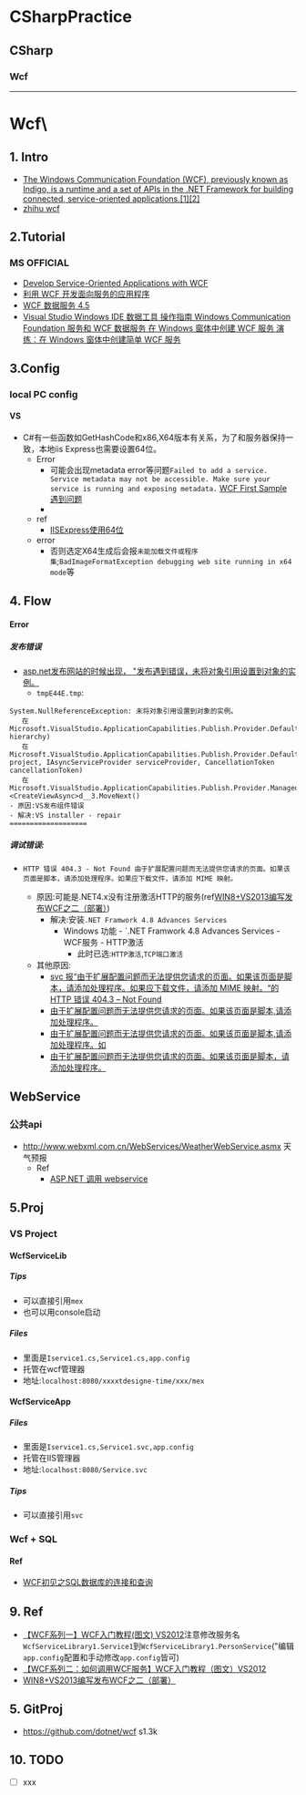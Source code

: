 # CSharpPractice

## CSharp
### Wcf
----
# Wcf\


## 1. Intro
- [The Windows Communication Foundation (WCF), previously known as Indigo, is a runtime and a set of APIs in the .NET Framework for building connected, service-oriented applications.[1][2]](https://en.wikipedia.org/wiki/Windows_Communication_Foundation)
- [zhihu wcf](https://www.zhihu.com/search?type=content&q=wcf)

## 2.Tutorial
### MS OFFICIAL
- [Develop Service-Oriented Applications with WCF](https://docs.microsoft.com/en-us/dotnet/framework/wcf/index)
- [利用 WCF 开发面向服务的应用程序](https://docs.microsoft.com/zh-cn/dotnet/standard/tour)
- [WCF 数据服务 4.5](https://docs.microsoft.com/zh-cn/dotnet/framework/data/wcf/index)
- [ Visual Studio  Windows  IDE  数据工具  操作指南  Windows Communication Foundation 服务和 WCF 数据服务  在 Windows 窗体中创建 WCF 服务 演练：在 Windows 窗体中创建简单 WCF 服务](https://docs.microsoft.com/zh-cn/visualstudio/data-tools/walkthrough-creating-a-simple-wcf-service-in-windows-forms?view=vs-2017)
## 3.Config
### local PC config
#### VS
- C#有一些函数如GetHashCode和x86,X64版本有关系，为了和服务器保持一致，本地iis Express也需要设置64位。
  - Error
    - 可能会出现metadata error等问题```Failed to add a service. Service metadata may not be accessible. Make sure your service is running and exposing metadata.``` [WCF First Sample 遇到问题](https://blog.csdn.net/peter200694013/article/details/6448632)
    - 
  - ref
    - [IISExpress使用64位](https://www.cnblogs.com/zhaogaojian/p/10433696.html)
  - error
    - 否则选定X64生成后会报```未能加载文件或程序集```;```BadImageFormatException debugging web site running in x64 mode```等

## 4. Flow

#### Error
##### 发布错误
- [asp.net发布网站的时候出现， "发布遇到错误，未将对象引用设置到对象的实例。](https://bbs.csdn.net/topics/393598263?list=16718956)
  - ```tmpE44E.tmp```:
```2020/1/16 17:58:49
System.NullReferenceException: 未将对象引用设置到对象的实例。
   在 Microsoft.VisualStudio.ApplicationCapabilities.Publish.Provider.DefaultPublishTabProvider.InitializeProvider(IVsHierarchy hierarchy)
   在 Microsoft.VisualStudio.ApplicationCapabilities.Publish.Provider.DefaultPublishTabProvider.CreateViewAsync(IVsHierarchy project, IAsyncServiceProvider serviceProvider, CancellationToken cancellationToken)
   在 Microsoft.VisualStudio.ApplicationCapabilities.Publish.Provider.ManagedPublishProvider.<CreateViewAsync>d__3.MoveNext()
- 原因:VS发布组件错误
- 解决:VS installer - repair 
===================
```
##### 调试错误:
 
- ```HTTP 错误 404.3 - Not Found 由于扩展配置问题而无法提供您请求的页面。如果该页面是脚本，请添加处理程序。如果应下载文件，请添加 MIME 映射。```
  
  - 原因:可能是.NET4.x没有注册激活HTTP的服务(ref[WIN8+VS2013编写发布WCF之二（部署）](https://www.cnblogs.com/tntboom/p/4348510.html))
    - 解决:安装```.NET Framwork 4.8 Advances Services```
      - Windows 功能 - `.NET Framwork 4.8 Advances Services - WCF服务 - HTTP激活
        - 此时已选:```HTTP激活```,```TCP端口激活```
  - 其他原因:
    - [svc 报“由于扩展配置问题而无法提供您请求的页面。如果该页面是脚本，请添加处理程序。如果应下载文件，请添加 MIME 映射。“的HTTP 错误 404.3 – Not Found](https://blog.csdn.net/jumtre/article/details/38398355)
    - [由于扩展配置问题而无法提供您请求的页面。如果该页面是脚本,请添加处理程序。](https://blog.csdn.net/y13156556538/article/details/73920771)
    - [由于扩展配置问题而无法提供您请求的页面。如果该页面是脚本,请添加处理程序。如](https://wenku.baidu.com/view/22197728482fb4daa58d4b4a.html)
    - [由于扩展配置问题而无法提供您请求的页面。如果该页面是脚本，请添加处理程序。](https://bbs.csdn.net/topics/330269295)
## WebService
### 公共api
- http://www.webxml.com.cn/WebServices/WeatherWebService.asmx 天气预报
  - Ref
    - [ASP.NET 调用 webservice](https://blog.csdn.net/oqqKen12345/article/details/79064698)

## 5.Proj
### VS Project
#### WcfServiceLib
##### Tips
- 可以直接引用```mex```
- 也可以用console启动
##### Files
- 里面是```Iservice1.cs,Service1.cs,app.config```
- 托管在wcf管理器
- 地址:```localhost:8080/xxxxtdesigne-time/xxx/mex```
#### WcfServiceApp
##### Files
- 里面是```Iservice1.cs,Service1.svc,app.config```
- 托管在IIS管理器
- 地址:```localhost:8080/Service.svc```
##### Tips
- 可以直接引用```svc```

### Wcf + SQL
#### Ref
- [WCF初见之SQL数据库的连接和查询](https://www.cnblogs.com/yc-755909659/archive/2012/06/12/2546279.html)
## 9. Ref
- [【WCF系列一】WCF入门教程(图文) VS2012](https://www.cnblogs.com/merlinhome/p/3542451.html)注意修改服务名```WcfServiceLibrary1.Service1```到```WcfServiceLibrary1.PersonService```("编辑```app.config```配置和手动修改```app.config```皆可)
- [【WCF系列二：如何调用WCF服务】WCF入门教程（图文）VS2012](https://www.cnblogs.com/merlinhome/p/3615745.html)
- [WIN8+VS2013编写发布WCF之二（部署）](https://www.cnblogs.com/tntboom/p/4348510.html)
## 5. GitProj
- https://github.com/dotnet/wcf s1.3k

## 10. TODO
- [ ] xxx